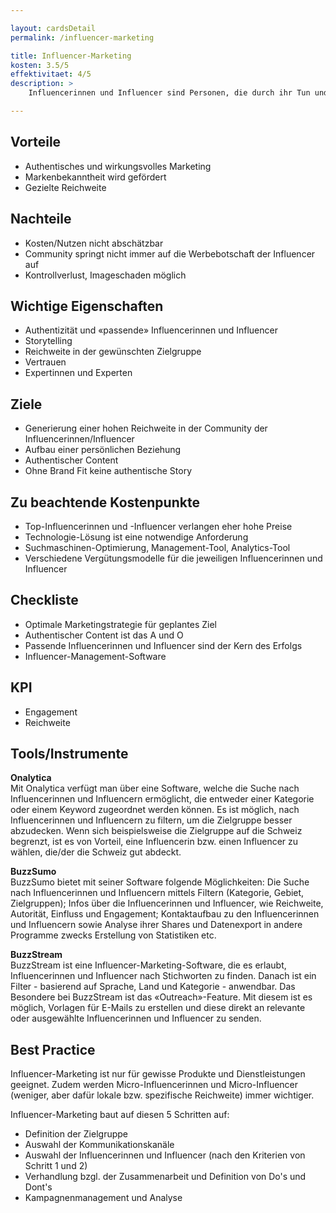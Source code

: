 ```yaml
---

layout: cardsDetail
permalink: /influencer-marketing

title: Influencer-Marketing
kosten: 3.5/5
effektivitaet: 4/5
description: >
    Influencerinnen und Influencer sind Personen, die durch ihr Tun und Handeln in sozialen Medien andere Userinnen und User beeinflussen. Sie verbreiten über ihre Kommunikationskanäle auch Werbebotschaften für Unternehmen. Diese Marketingmassnahme basiert auf der Zusammenarbeit von Unternehmen und Influencerinnen/Influencern. Sie wird hauptsächlich für die Vermarktung eines Produkts und die Steigerung seines Bekanntheitsgrads eingesetzt.

---
```


## Vorteile
- Authentisches und wirkungsvolles Marketing
- Markenbekanntheit wird gefördert
- Gezielte Reichweite

## Nachteile
- Kosten/Nutzen nicht abschätzbar
- Community springt nicht immer auf die Werbebotschaft der Influencer auf
- Kontrollverlust, Imageschaden möglich

## Wichtige Eigenschaften
- Authentizität und «passende» Influencerinnen und Influencer
- Storytelling
- Reichweite in der gewünschten Zielgruppe
- Vertrauen
- Expertinnen und Experten

## Ziele
- Generierung einer hohen Reichweite in der Community der Influencerinnen/Influencer
- Aufbau einer persönlichen Beziehung
- Authentischer Content
- Ohne Brand Fit keine authentische Story

## Zu beachtende Kostenpunkte
- Top-Influencerinnen und -Influencer verlangen eher hohe Preise
- Technologie-Lösung ist eine notwendige Anforderung
- Suchmaschinen-Optimierung, Management-Tool, Analytics-Tool
- Verschiedene Vergütungsmodelle für die jeweiligen Influencerinnen und Influencer

## Checkliste
- Optimale Marketingstrategie für geplantes Ziel
- Authentischer Content ist das A und O
- Passende Influencerinnen und Influencer sind der Kern des Erfolgs
- Influencer-Management-Software

## KPI
- Engagement
- Reichweite

## Tools/Instrumente  

**Onalytica**  
Mit Onalytica verfügt man über eine Software, welche die Suche nach Influencerinnen und Influencern ermöglicht, die entweder einer Kategorie oder einem Keyword zugeordnet werden können. Es ist möglich, nach Influencerinnen und Influencern zu filtern, um die Zielgruppe besser abzudecken. Wenn sich beispielsweise die Zielgruppe auf die Schweiz begrenzt, ist es von Vorteil, eine Influencerin bzw. einen Influencer zu wählen, die/der die Schweiz gut abdeckt.

**BuzzSumo**  
BuzzSumo bietet mit seiner Software folgende Möglichkeiten: Die Suche nach Influencerinnen und Influencern mittels Filtern (Kategorie, Gebiet, Zielgruppen); Infos über die Influencerinnen und Influencer, wie Reichweite, Autorität, Einfluss und Engagement; Kontaktaufbau zu den Influencerinnen und Influencern sowie Analyse ihrer Shares und Datenexport in andere Programme zwecks Erstellung von Statistiken etc.

**BuzzStream**  
BuzzStream ist eine Influencer-Marketing-Software, die es erlaubt, Influencerinnen und Influencer nach Stichworten zu finden. Danach ist ein Filter - basierend auf Sprache, Land und Kategorie - anwendbar. Das Besondere bei BuzzStream ist das «Outreach»-Feature. Mit diesem ist es möglich, Vorlagen für E-Mails zu erstellen und diese direkt an relevante oder ausgewählte Influencerinnen und Influencer zu senden.

## Best Practice
Influencer-Marketing ist nur für gewisse Produkte und Dienstleistungen geeignet. Zudem werden Micro-Influencerinnen und Micro-Influencer (weniger, aber dafür lokale bzw. spezifische Reichweite) immer wichtiger.

Influencer-Marketing baut auf diesen 5 Schritten auf:
- Definition der Zielgruppe
- Auswahl der Kommunikationskanäle
- Auswahl der Influencerinnen und Influencer (nach den Kriterien von Schritt 1 und 2)
- Verhandlung bzgl. der Zusammenarbeit und Definition von Do's und Dont's
- Kampagnenmanagement und Analyse